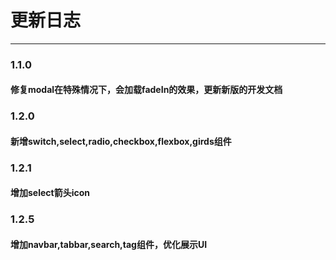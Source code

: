 # 更新日志
---

### 1.1.0
#### 修复modal在特殊情况下，会加载fadeIn的效果，更新新版的开发文档

### 1.2.0
#### 新增switch,select,radio,checkbox,flexbox,girds组件

### 1.2.1
#### 增加select箭头icon

### 1.2.5
#### 增加navbar,tabbar,search,tag组件，优化展示UI